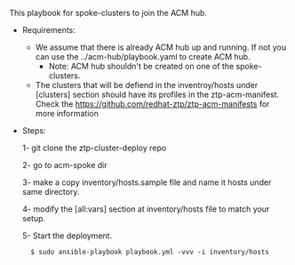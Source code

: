 This playbook for spoke-clusters to join the ACM hub.

- Requirements:

    - We assume that there is already ACM hub up and running. If not you can use the ../acm-hub/playbook.yaml to create ACM hub.
        - Note: ACM hub shouldn't be created on one of the spoke-clusters.
    - The clusters that will be defiend in the inventroy/hosts under [clusters] section should have its profiles in the ztp-acm-manifest. Check the https://github.com/redhat-ztp/ztp-acm-manifests for more information

- Steps:

    1- git clone the ztp-cluster-deploy repo

    2- go to acm-spoke dir

    3- make a copy inventory/hosts.sample file and name it hosts under same directory.

    4- modify the [all:vars] section at inventory/hosts file to match your setup.

    5- Start the deployment.

        $ sudo ansible-playbook playbook.yml -vvv -i inventory/hosts
